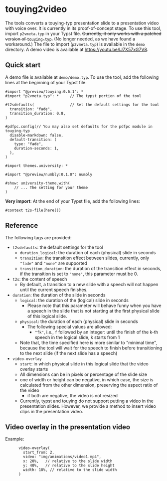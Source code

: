 # touying2video

The tools converts a touying-typ presentation slide to a presentation video with voice over. 
It is currently in its proof-of-concept stage.
To use this tool, import `p2vmeta.typ` in your Typst file.  ~~Currently, it only works with a patched version of `touying-typ`.~~ (No longer needed, as we have found a workaround.)  The file to import (`p2vmeta.typ`) is available in the `demo` directory.  A demo video is available at <https://youtu.be/lJ7X57xG7V8>.


## Quick start

A demo file is available at `demo/demo.typ`.   To use the tool, add the following lines at the beginning of your Typst file:

```typst
#import "@preview/touying:0.6.1": *
#import "p2vmeta.typ": *     // The typst portion of the tool

#t2sdefaults(                // Set the default settings for the tool
  transition: "fade",
  transition_duration: 0.8,
)

#pdfpc.config(// You may also set defaults for the pdfpc module in touying-typ
  disable-markdown: false,
  default-transition: (
    type: "fade",
    duration-seconds: 1,
  ),
)

#import themes.university: *

#import "@preview/numbly:0.1.0": numbly

#show: university-theme.with(
    // ... The setting for your theme
)
```

**Very import**: At the end of your Typst file, add the following lines:

```typst
#context t2s-file(here())
```

## Reference

The following tags are provided:
- `t2sdefaults`: the default settings for the tool
    - `duration_logical`: the duration of each (physical) slide in seconds
    - `transition`: the transition effect between slides, currently, only `"fade"` and `"none"` are supported
    - `transition_duration`: the duration of the transition effect in seconds, if the transition is set to `"none"`, this parameter must be 0. 
- `t2s`: the content of speech
    - By default, a transition to a new slide with a speech will not happen until the current speech finishes.
- `duration`: the duration of the slide in seconds
    - `logical`: the duration of the (logical) slide in seconds
        - Please note that this parameter will behave funny when you have a speech in the slide that is not starting at the first physical slide of this logical slide.
    - `physical`: the duration of each (physical) slide in seconds
        - The following special values are allowed:
            - `"fk"`, i.e., `f` followed by an integer: until the finish of the k-th speech in the logical slide, k starts from 1
            <!-- - `"fk+t"`, i.e., `f` followed by an integer, a `+`, and a float: until the finish of the k-th speech in the logical slide plus the specified time-->
    - Note that, the time specified here is more similar to "minimal time", because the tool will wait for the speech to finish before transitioning to the next slide (if the next slide has a speech)
- `video-overlay`
    - `start`: in which physical slide in this logical slide that the video overlay starts
    - All dimensions can be in pixels or percentage of the slide size
    - one of width or height can be negative, in which case, the size is calculated from the other dimension, preserving the aspect ratio of the video
        - if both are negative, the video is not resized
    - Currently, typst and touying do not support putting a video in the presentation slides.  However, we provide a method to insert video clips in the presentation video. 


## Video overlay in the presentation video


Example:

```typst
      video-overlay(
        start_from: 2,
        video: "img/animations/video1.mp4",
        x: 20%,   // relative to the slide width
        y: 40%,   // relative to the slide height
        width: 18%, // relative to the slide width
      )
```

